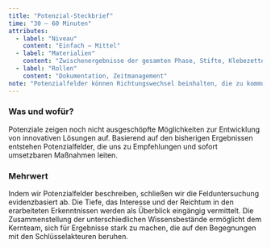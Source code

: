 ```yaml
---
title: "Potenzial-Steckbrief"
time: "30 – 60 Minuten"
attributes:
  - label: "Niveau"
    content: "Einfach – Mittel"
  - label: "Materialien"
    content: "Zwischenergebnisse der gesamten Phase, Stifte, Klebezettel ggf. Computer mit Präsentationsprogramm"
  - label: "Rollen"
    content: "Dokumentation, Zeitmanagement"
note: "Potenzialfelder können Richtungswechsel beinhalten, die zu kommunizieren sind, da noch keine Auswahl getroffen wird. Inakzeptabel ist eine Zensur oder das Nicht-Kommunizieren von wichtigen Potenzialen, z.B. aufgrund von politischen Entwicklungen oder internen Machtkämpfen."
---
```


### Was und wofür?

Potenziale zeigen noch nicht ausgeschöpfte Möglichkeiten zur Entwicklung von innovativen Lösungen auf. Basierend auf den bisherigen Ergebnissen entstehen Potenzialfelder, die uns zu Empfehlungen und sofort umsetzbaren Maßnahmen leiten.

### Mehrwert

Indem wir Potenzialfelder beschreiben, schließen wir die Felduntersuchung evidenzbasiert ab. Die Tiefe, das Interesse und der Reichtum in den erarbeiteten Erkenntnissen werden als Überblick eingängig vermittelt. Die Zusammenstellung der unterschiedlichen Wissensbestände ermöglicht dem Kernteam, sich für Ergebnisse stark zu machen, die auf den Begegnungen mit den Schlüsselakteuren beruhen.
